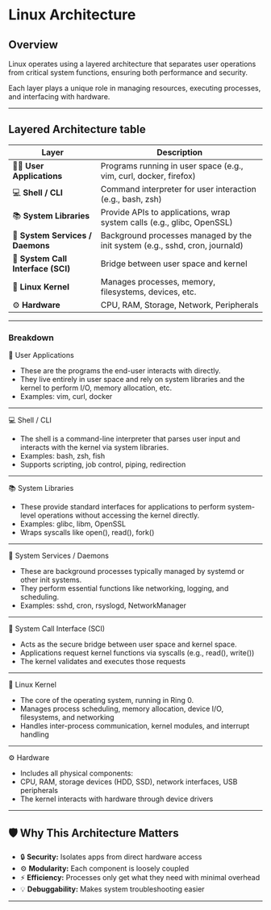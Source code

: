 # Linux Architecture

## Overview

Linux operates using a layered architecture that separates user operations from critical system functions, ensuring both performance and security. 

Each layer plays a unique role in managing resources, executing processes, and interfacing with hardware.

---

## Layered Architecture table

| Layer | Description |
|----------|----------|
| 🧑‍💻 **User Applications** | Programs running in user space (e.g., vim, curl, docker, firefox) |
| 💻 **Shell / CLI**    | Command interpreter for user interaction (e.g., bash, zsh) |
| 📚 **System Libraries** |  Provide APIs to applications, wrap system calls (e.g., glibc, OpenSSL) |
| 👤 **System Services / Daemons**  | Background processes managed by the init system (e.g., sshd, cron, journald)|
| 🧰 **System Call Interface (SCI)**  | Bridge between user space and kernel |
| 🧠 **Linux Kernel** | Manages processes, memory, filesystems, devices, etc. |
| ⚙️ **Hardware** | CPU, RAM, Storage, Network, Peripherals |

---

### Breakdown

👤 User Applications

- These are the programs the end-user interacts with directly. 
- They live entirely in user space and rely on system libraries and the kernel to perform I/O, memory allocation, etc.
- Examples: vim, curl, docker

---

💻 Shell / CLI

- The shell is a command-line interpreter that parses user input and interacts with the kernel via system libraries.
- Examples: bash, zsh, fish
- Supports scripting, job control, piping, redirection

---

📚 System Libraries

- These provide standard interfaces for applications to perform system-level operations without accessing the kernel directly.
- Examples: glibc, libm, OpenSSL
- Wraps syscalls like open(), read(), fork()

---

🔧 System Services / Daemons

- These are background processes typically managed by systemd or other init systems. 
- They perform essential functions like networking, logging, and scheduling.
- Examples: sshd, cron, rsyslogd, NetworkManager

---

🔁 System Call Interface (SCI)

- Acts as the secure bridge between user space and kernel space.
- Applications request kernel functions via syscalls (e.g., read(), write())
- The kernel validates and executes those requests

---

🧠 Linux Kernel

- The core of the operating system, running in Ring 0.
- Manages process scheduling, memory allocation, device I/O, filesystems, and networking
- Handles inter-process communication, kernel modules, and interrupt handling

----

⚙️ Hardware

- Includes all physical components:
- CPU, RAM, storage devices (HDD, SSD), network interfaces, USB peripherals
- The kernel interacts with hardware through device drivers

---

## 🛡️ Why This Architecture Matters

- 🔒 **Security:** Isolates apps from direct hardware access  
- ⚙️ **Modularity:** Each component is loosely coupled  
- ⚡ **Efficiency:** Processes only get what they need with minimal overhead  
- 💡 **Debuggability:** Makes system troubleshooting easier

---